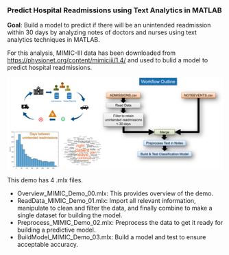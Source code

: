 ### Predict Hospital Readmissions using Text Analytics in MATLAB
**Goal**: Build a model to predict if there will be an unintended readmission within 30 days by analyzing notes of doctors and nurses using text analytics techniques in MATLAB.

For this analysis, MIMIC-III data has been downloaded from https://physionet.org/content/mimiciii/1.4/ and used to bulid a model to predict hospital readmissions.

![](Picture2.png)

This demo has 4 .mlx files.
* Overview_MIMIC_Demo_00.mlx: This provides overview of the demo.
* ReadData_MIMIC_Demo_01.mlx: Import all relevant information, manipulate to clean and filter the data, and finally combine to make a single dataset for building the model.
* Preprocess_MIMIC_Demo_02.mlx: Preprocess the data to get it ready for building a predictive model.
* BuildModel_MIMIC_Demo_03.mlx: Build a model and test to ensure acceptable accuracy.
